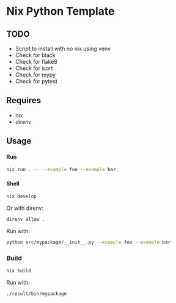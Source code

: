 # Nix Python Template

## TODO

- Script to install with no nix using venv
- Check for black
- Check for flake8
- Check for isort
- Check for mypy
- Check for pytest

## Requires

- nix
- direnv

## Usage

#### Run

```sh
nix run . -- --example foo --example bar
```

#### Shell

```sh
nix develop
```

Or with direnv:

```sh
direnv allow .
```

Run with:

```sh
python src/mypackage/__init__.py --example foo --example bar
```

### Build

```sh
nix build
```

Run with:

```sh
./result/bin/mypackage
```
